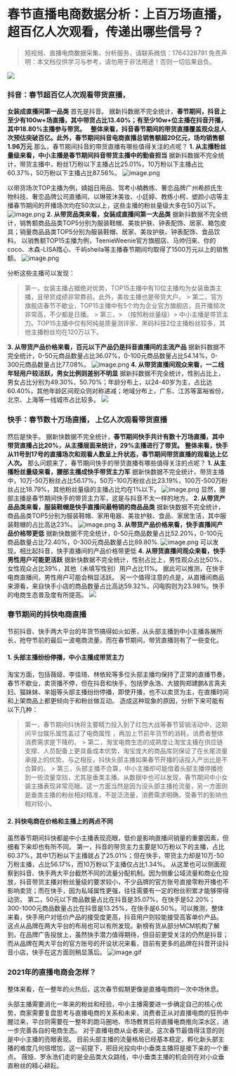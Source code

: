 # 春节直播电商数据分析：上百万场直播，超百亿人次观看，传递出哪些信号？


>
> 短视频、直播电商数据采集、分析服务，请联系微信：1764328791
> 免责声明：本文档仅供学习与参考，请勿用于非法用途！否则一切后果自负。
> 


![](https://cdn.nlark.com/yuque/0/2021/png/97322/1614301180740-27a82caa-b0cb-4dc0-8b70-6fe047fbbc72.png#align=left&display=inline&height=240&margin=%5Bobject%20Object%5D&originHeight=240&originWidth=1080&size=0&status=done&style=none&width=1080)

### **抖音：春节超百亿人次观看带货直播，** 
**女装成直播间第一品类**
首先是抖音。
据新抖数据不完全统计，**春节期间，抖音上至少有100w+场直播，其中带货占比13.40%；有至少10w+位主播在抖音开播，其中18.80%主播参与带货。**
 
**整体来看，抖音春节期间的带货直播覆盖观众总人次预估突破百亿。此外，春节期间抖音电商直播总销售额超20亿元，场均销售额1.96万元** 那么，春节期间抖音的带货直播有哪些值得关注的点呢？ **1. 从主播粉丝量级来看，中小主播是春节期间抖音带货主播中的勤奋担当** 据新抖数据不完全统计，带货主播中，粉丝1万粉以下主播占比25.01%，10万粉以下主播占比60.37%，50万粉以下主播占比87.56%。
![image.png](https://cdn.nlark.com/yuque/0/2021/png/97322/1614301201407-077f3913-ad68-415f-a255-b599d35d2ac9.png#align=left&display=inline&height=254&margin=%5Bobject%20Object%5D&name=image.png&originHeight=508&originWidth=541&size=137615&status=done&style=none&width=270.5)

以带货场次TOP主播为例，婧姐日用品、驾考小楠教练、奢恋品牌广州希颜氏生物科技、奢恋品牌公司直播间、以琳筱沐美妆、小廷婷、教练小柯、塑颜小店等主播春节期间的开播场次均在50次以上，这些主播的粉丝量级大多在50万以下。
![image.png](https://cdn.nlark.com/yuque/0/2021/png/97322/1614301208251-869222b2-9f9a-4be6-9fb3-96191a01a4aa.png#align=left&display=inline&height=326&margin=%5Bobject%20Object%5D&name=image.png&originHeight=652&originWidth=587&size=241516&status=done&style=none&width=293.5)
**2. 从带货品类来看，女装成直播间第一大品类**
据新抖数据不完全统计，销售额商品品类TOP5分别为服装鞋帽、美妆护肤、钟表配饰、居家、箱包皮具；销量商品品类TOP5分别为服装鞋帽、居家、美妆护肤、钟表配饰、食品饮料。
以销售额TOP15主播为例，TeenieWeenie官方旗舰店、马帅归来、你的coco、木森-LISA隋心、千屿sheila等主播春节期间均取得了1500万元以上的销售额。
![image.png](https://cdn.nlark.com/yuque/0/2021/png/97322/1614301215682-a4877170-6a95-4fc9-9486-8ac0c48f1894.png#align=left&display=inline&height=404&margin=%5Bobject%20Object%5D&name=image.png&originHeight=807&originWidth=712&size=389959&status=done&style=none&width=356)


分析这些主播可以发现：
> 第一，女装主播占据绝对优势，TOP15主播中有10位主播均为女装垂类主播，且带货成绩非常靠前。此外，美妆主播也是带货大户。 > 第二，官方旗舰店春节不歇业，TOP15主播中有5个均为企业官方旗舰店，且开播频次非常高，不少都是日播。 > 第三，> （按照粉丝量级）> 中小主播是带货主力。TOP15主播中仅有阿纯是质量测评家、黑码科技2位主播粉丝较多，其他主播粉丝均在120万以下。


**3. 从带货产品价格来看，百元以下产品仍是抖音直播间的主流产品** 据新抖数据不完全统计，0-50元商品数量占比36.07%，0-100元商品数量占比54.14%，0-300元商品数量占比77.08%。
![image.png](https://cdn.nlark.com/yuque/0/2021/png/97322/1614301223428-4754d515-9b87-4575-bce1-a74fae071b69.png#align=left&display=inline&height=228&margin=%5Bobject%20Object%5D&name=image.png&originHeight=456&originWidth=538&size=26835&status=done&style=none&width=269)
**4. 从带货直播间观众来看，一二线年轻用户较活跃，男女比例则差别不明显** 据新抖数据不完全统计，性别占比上，男女占比分别为49.30%、50.70%；年龄分布上，以24-40岁为主，占比达60.40%，其他年龄区间观众则对称递减；地域分布上，广东、江苏等富裕省份，北京、上海等一线城市占比较多。 ![](https://cdn.nlark.com/yuque/0/2021/webp/97322/1614301180854-60260947-8958-4034-9a55-d8c3f4fbc2a2.webp#align=left&display=inline&height=31&margin=%5Bobject%20Object%5D&originHeight=240&originWidth=1080&size=0&status=done&style=none&width=140)
 

### **快手：春节数十万场直播，** **上亿人次观看带货直播**
然后是快手。
据新快数据不完全统计，**春节期间快手共计有数十万场直播，其中带货直播占比20%，从主播层面来统计，29%主播进行了带货。**
**整体来看，快手从11号到17号的直播场次和观看人数呈上升状态，春节期间带货直播的观看达上亿人次。** 那么问题来了，春节期间快手的带货直播有哪些值得关注的点呢？ **1. 从主播粉丝量级来看，腰部主播成快手带货主力军** 据新快数据不完全统计，带货主播中，10万-50万粉丝占比56.17%，50万-100万粉丝占比23.19%，100万-500万粉丝占比18.79%，其他粉丝量级的主播占比均在1%以下。
![image.png](https://cdn.nlark.com/yuque/0/2021/png/97322/1614301231650-60cfdc41-af7c-4021-83ae-a46a6e377568.png#align=left&display=inline&height=227&margin=%5Bobject%20Object%5D&name=image.png&originHeight=454&originWidth=539&size=123348&status=done&style=none&width=269.5)
显然，腰部主播是春节期间快手的带货主力军，这是与抖音不太一样的地方。 **2. 从带货产品品类来看，服装鞋帽是快手直播间最畅销的商品品类** 据新快数据不完全统计，商品品类TOP5分别为服装鞋帽、家用电器、美妆护肤、食品、家居生活，其中服装鞋帽的占比高达23%。
![image.png](https://cdn.nlark.com/yuque/0/2021/png/97322/1614301239658-1364fee7-8fc8-43f6-a7a7-1ac2bffcb5af.png#align=left&display=inline&height=203&margin=%5Bobject%20Object%5D&name=image.png&originHeight=406&originWidth=540&size=27078&status=done&style=none&width=270)
**3. 从带货产品价格来看，快手直播间产品价格带更低**
据新快数据不完全统计，0-50元商品数量占比52.20%，0-100元商品数量占比72.40%，0-300元商品数量占比89.80%.
![image.png](https://cdn.nlark.com/yuque/0/2021/png/97322/1614301246750-f54b80c8-782c-49d6-9cc8-137071f3f33e.png#align=left&display=inline&height=229&margin=%5Bobject%20Object%5D&name=image.png&originHeight=458&originWidth=545&size=26719&status=done&style=none&width=272.5)
可以发现，相比起抖音，快手直播间的产品价格带更低 **4. 从带货直播间观众来看，快手男性用户可能更活跃** 据新快数据不完全统计，性别占比上，男性观众占比50%，女性观众占比39%，其他（未填写性别）用户占比11%。 据此可以推测，在快手电商直播间，男性用户可能会稍显活跃。 另一个值得注意的点是，从直播间商品来源看，来自快手小店的商品数量占比高达59.32%，闪电购则为23.98%。快手的电商生态普及度有所提高。
![](https://cdn.nlark.com/yuque/0/2021/webp/97322/1614301180838-b94da57b-44f3-4b77-97fa-0ea74c4f3ea2.webp#align=left&display=inline&height=31&margin=%5Bobject%20Object%5D&originHeight=240&originWidth=1080&size=0&status=done&style=none&width=140)

### **春节期间的抖快电商直播**
节前抖音、快手两大平台的年货节搞得如火如荼，从头部主播到中小主播各展所长，抢夺节前的最后一波电商流量，而在春节期间，带货直播则有了一些变化。

#### **1. 头部主播纷纷停播，中小主播成带货主力**
淘宝方面，包括薇娅、李佳琦、林依轮等多位头部主播均保持了正常的直播节奏，春节不歇业，卖货播不停，但在抖音和快手，包括罗永浩、大狼狗郑建鹏&言真夫妇、猫妹妹、芈姐等头部主播纷纷停播，即使开播，也不以卖货为主，在直播时间和上架商品上都更倾向于和粉丝做互动。 造成这种现象的原因，分析下来可能有以下几种：
> 第一，春节期间抖快将主要精力投入到了红包大战等春节营销活动中，这期间平台娱乐属性盖过了电商属性 ，再加上节前年货节的消耗，消费者整体消费需求是下降的。 > 第二，淘宝电商生态的成熟度让淘宝主播在供应链支撑、人员配备上更具备成本优势，淘宝庞大的商品库则保证了在长尾流量承接上的优势。与之相反，抖快头部主播如果春节开播的话投入产出比是不合算的。 > 第三，头部主播不合算，中小主播却可能借着头部主播停播抢到一些流量空挡，尤其是垂类主播。从数据中也可以发现，春节期间中小女装主播表现非常亮眼。这一方面当然是因为没头部主播抢流量，另一方面则是垂类主播的粉丝相对精准，不是泛流量，消费需求明确，受春节的影响也相对较小。



#### **2. 抖快电商在价格和主播上的两点不同**
虽然春节期间抖快都是中小主播表现亮眼，低价是影响直播间销量的重要因素，但细看下来却也有所不同。 第一，抖音的带货主力主要是10万粉以下的主播，占比60.37%，其中1万粉以下主播就占了25.01%；但在快手，带货主力却是10万-50万粉主播，占比56.17%，而10万粉以下主播仅占比1.34%。 从这里也可以侧面观察到抖音、快手两大平台截然不同的流量分配机制。因为侧重公域流量和商业化投放，抖音带货主播对粉丝量级的要求较小，不少品牌的官方账号直接零粉开播也不影响卖货；而在快手，因为私域属性更强，往往需要有一定的粉丝积累才能够带得动货。 第二，50元以下商品数量占比在抖音是35.07%，在快手是52.20%；300-1000元商品数量占比在抖音是13.25%，在快手是6.50%。可以推测，整体来看，快手用户对低价产品的接受度更高，抖音用户则较能接受高客单价产品。 这点从品牌在两大平台的布局也可以有所发现。新榜有货从部分MCM机构了解到，在品牌广告投放上，虽然快手潜力值得期待，但目前更受关注的仍然是抖音；而从品牌在两大平台的官方账号的开设状况来看，目前有更多的品牌在抖音开设抖音小店，快手在这方面则稍显落后。
![image.gif](https://cdn.nlark.com/yuque/0/2021/gif/97322/1614301180921-12cc01a2-9cd7-4777-89ea-d936ad641a5b.gif#align=left&display=inline&height=1&margin=%5Bobject%20Object%5D&name=image.gif&originHeight=1&originWidth=1&size=70&status=done&style=none&width=1)

### **2021年的直播电商会怎样？**
整体来看，在一整年的火热后，这次春节假期更像是直播电商的一次中场休息。


头部主播需要消化一年来的粉丝和经验，中小主播需要进一步确定自己的核心优势，商家需要复盘思考与直播电商的关系和未来，消费者正从对直播电商的狂热中醒过来，平台则需要在一整年的跑马圈地、市场教育后将直播电商推向深水区，进一步完善各自的电商生态。 对于直播电商从业者来说，这次春节最值得注意的则是中小主播的亮眼表现。 目前头部主播的流量格局已经基本稳定，孵化新头部主播的难度几何倍增加，这一前提下，把目光投向中小垂类主播将是接下来的一个重点。 薇娅、罗永浩们走的是全品类大众路线，中小垂类主播的机会则在对小众垂直粉丝的精心耕耘。
